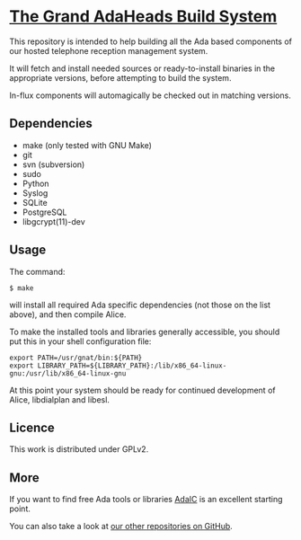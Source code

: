 [The Grand AdaHeads Build System](https://github.com/AdaHeads/Build-system)
===============================

This repository is intended to help building all the Ada based
components of our hosted telephone reception management system.

It will fetch and install needed sources or ready-to-install binaries
in the appropriate versions, before attempting to build the system.

In-flux components will automagically be checked out in matching
versions.


Dependencies
------------

  * make (only tested with GNU Make)
  * git
  * svn (subversion)
  * sudo
  * Python
  * Syslog
  * SQLite
  * PostgreSQL
  * libgcrypt(11)-dev


Usage
-----

The command:

    $ make

will install all required Ada specific dependencies (not those on the
list above), and then compile Alice.

To make the installed tools and libraries generally accessible, you
should put this in your shell configuration file:

    export PATH=/usr/gnat/bin:${PATH}
    export LIBRARY_PATH=${LIBRARY_PATH}:/lib/x86_64-linux-gnu:/usr/lib/x86_64-linux-gnu

At this point your system should be ready for continued development of
Alice, libdialplan and libesl.


Licence
-------

This work is distributed under GPLv2.


More
----

If you want to find free Ada tools or libraries
[AdaIC](http://www.adaic.org/ada-resources/tools-libraries/) is an
excellent starting point.

You can also take a look at [our other repositories on
GitHub](https://github.com/AdaHeads).

